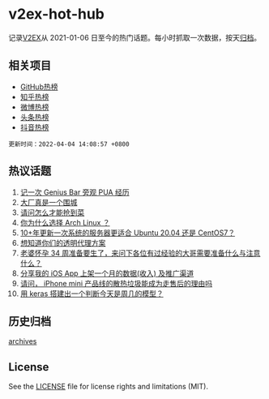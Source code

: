 # v2ex-hot-hub

 记录[V2EX](https://www.v2ex.com/)从 2021-01-06 日至今的热门话题。每小时抓取一次数据，按天[归档](archives)。
 
 ## 相关项目

- [GitHub热榜](https://github.com/snaildev/github-hot-hub)
- [知乎热榜](https://github.com/snaildev/zhihu-hot-hub)
- [微博热榜](https://github.com/snaildev/weibo-hot-hub)
- [头条热榜](https://github.com/snaildev/toutiao-hot-hub)
- [抖音热榜](https://github.com/snaildev/douyin-hot-hub)


 `更新时间：2022-04-04 14:08:57 +0800`

## 热议话题

1. [记一次 Genius Bar 旁观 PUA 经历](https://www.v2ex.com/t/844837)
1. [大厂真是一个围城](https://www.v2ex.com/t/844746)
1. [请问怎么才能抢到菜](https://www.v2ex.com/t/844826)
1. [你为什么选择 Arch Linux ？](https://www.v2ex.com/t/844776)
1. [10+年更新一次系统的服务器更适合 Ubuntu 20.04 还是 CentOS7？](https://www.v2ex.com/t/844734)
1. [想知道你们的透明代理方案](https://www.v2ex.com/t/844790)
1. [老婆怀孕 34 周准备要生了，来问下各位有过经验的大哥需要准备什么与注意什么？](https://www.v2ex.com/t/844726)
1. [分享我的 iOS App 上架一个月的数据(收入) 及推广渠道](https://www.v2ex.com/t/844767)
1. [请问， iPhone mini 产品线的散热垃圾能成为走售后的理由吗](https://www.v2ex.com/t/844736)
1. [用 keras 搭建出一个判断今天是周几的模型？](https://www.v2ex.com/t/844757)

## 历史归档

[archives](archives)

## License

See the [LICENSE](LICENSE) file for license rights and limitations (MIT).
